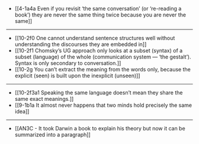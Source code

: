 - [[4-1a4a Even if you revisit ‘the same conversation’ (or ‘re-reading a book’) they are never the same thing twice because you are never the same]]
---
- [[10-2f0 One cannot understand sentence structures well without understanding the discourses they are embedded in]]
- [[10-2f1 Chomsky’s UG approach only looks at a subset (syntax) of a subset (language) of the whole (communication system — ‘the gestalt’). Syntax is only secondary to conversation.]]
- [[10-2g You can’t extract the meaning from the words only, because the explicit (seen) is built upon the inexplicit (unseen)]]
---
- [[10-2f3a1 Speaking the same language doesn’t mean they share the same exact meanings.]]
- [[9-1b1a It almost never happens that two minds hold precisely the same idea]]
---
- [[AN3C - It took Darwin a book to explain his theory but now it can be summarized into a paragraph]]
